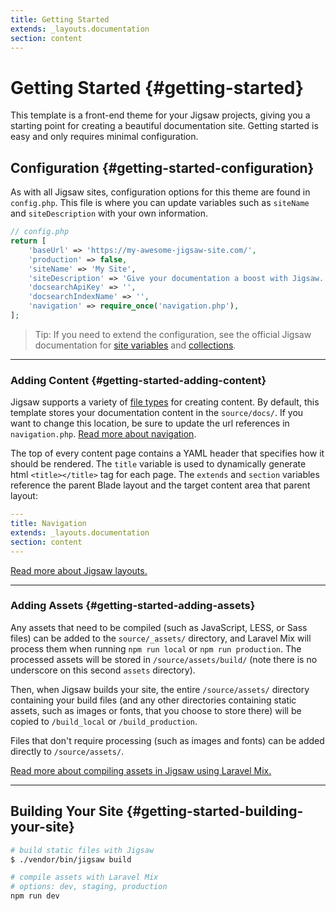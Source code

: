 ```yaml
---
title: Getting Started
extends: _layouts.documentation
section: content
---
```


# Getting Started {#getting-started}

This template is a front-end theme for your Jigsaw projects, giving you a starting point for creating a beautiful documentation site. Getting started is easy and only requires minimal configuration.

## Configuration {#getting-started-configuration}

As with all Jigsaw sites, configuration options for this theme are found in `config.php`. This file is where you can update variables such as `siteName` and `siteDescription` with your own information.

```php
// config.php
return [
    'baseUrl' => 'https://my-awesome-jigsaw-site.com/',
    'production' => false,
    'siteName' => 'My Site',
    'siteDescription' => 'Give your documentation a boost with Jigsaw.',
    'docsearchApiKey' => '',
    'docsearchIndexName' => '',
    'navigation' => require_once('navigation.php'),
];
```

> Tip: If you need to extend the configuration, see the official Jigsaw documentation for [site variables](https://jigsaw.tighten.co/docs/site-variables/) and [collections](https://jigsaw.tighten.co/docs/collections/).

---

### Adding Content {#getting-started-adding-content}

Jigsaw supports a variety of [file types](http://jigsaw.tighten.co/docs/content-other-file-types/) for creating content. By default, this template stores your documentation content in the `source/docs/`. If you want to change this location, be sure to update the url references in `navigation.php`. [Read more about navigation](/docs/navigation).

The top of every content page contains a YAML header that specifies how it should be rendered. The `title` variable is used to dynamically generate html `<title></title>` tag for each page. The `extends` and `section` variables reference the parent Blade layout and the target content area that parent layout:

```yaml
---
title: Navigation
extends: _layouts.documentation
section: content
---
```

[Read more about Jigsaw layouts.](/docs/extending)

---

### Adding Assets {#getting-started-adding-assets}

Any assets that need to be compiled (such as JavaScript, LESS, or Sass files) can be added to the `source/_assets/` directory, and Laravel Mix will process them when running `npm run local` or `npm run production`. The processed assets will be stored in `/source/assets/build/` (note there is no underscore on this second `assets` directory).

Then, when Jigsaw builds your site, the entire `/source/assets/` directory containing your build files (and any other directories containing static assets, such as images or fonts, that you choose to store there) will be copied to `/build_local` or `/build_production`.

Files that don't require processing (such as images and fonts) can be added directly to `/source/assets/`.

[Read more about compiling assets in Jigsaw using Laravel Mix.](http://jigsaw.tighten.co/docs/compiling-assets/)

---

## Building Your Site {#getting-started-building-your-site}

```bash
# build static files with Jigsaw
$ ./vendor/bin/jigsaw build

# compile assets with Laravel Mix
# options: dev, staging, production
npm run dev
```
